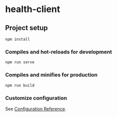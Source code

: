 # health-client

## Project setup
```
npm install
```

### Compiles and hot-reloads for development
```
npm run serve
```

### Compiles and minifies for production
```
npm run build
```

### Customize configuration
See [Configuration Reference](https://cli.vuejs.org/config/).

<!-- <a-form-model-item :wrapper-col="{ span: 4, offset: 10}">
          <a-button type="link" block @click="forgetPass()"><span class="button_text">忘记密码？</span></a-button>
        </a-form-model-item> -->
